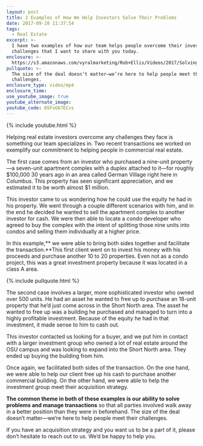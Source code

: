 ```yaml
---
layout: post
title: 2 Examples of How We Help Investors Solve Their Problems
date: 2017-09-28 11:37:54
tags:
  - Real Estate
excerpt: >-
  I have two examples of how our team helps people overcome their investment
  challenges that I want to share with you today.
enclosure: >-
  https://s3.amazonaws.com/vyralmarketing/Rob+Ellis/Videos/2017/Solving+Investment+Issues+-+Central+Ohio+Real+Estate+Agent.mp4
pullquote: >-
  The size of the deal doesn’t matter—we’re here to help people meet their
  challenges.
enclosure_type: video/mp4
enclosure_time:
use_youtube_image: true
youtube_alternate_image:
youtube_code: 0SFvG67ECvs
---
```



{% include youtube.html %}

Helping real estate investors overcome any challenges they face is something our team specializes in. Two recent transactions we worked on exemplify our commitment to helping people in commercial real estate.

The first case comes from an investor who purchased a nine-unit property—a seven-unit apartment complex with a duplex attached to it—for roughly $100,000 30 years ago in an area called German Village right here in Columbus. This property has seen significant appreciation, and we estimated it to be worth almost $1 million.

This investor came to us wondering how he could use the equity he had in his property. We went through a couple different scenarios with him, and in the end he decided he wanted to sell the apartment complex to another investor for cash. We were then able to locate a condo developer who agreed to buy the complex with the intent of splitting those nine units into condos and selling them individually at a higher price.

In this example,** we were able to bring both sides together and facilitate the transaction.**This first client went on to invest his money with his proceeds and purchase another 10 to 20 properties. Even not as a condo project, this was a great investment property because it was located in a class A area.

{% include pullquote.html %}

The second case involves a larger, more sophisticated investor who owned over 500 units. He had an asset he wanted to free up to purchase an 18-unit property that he’d just come across in the Short North area. The asset he wanted to free up was a building he purchased and managed to turn into a highly profitable investment. Because of the equity he had in that investment, it made sense to him to cash out.

This investor contacted us looking for a buyer, and we put him in contact with a larger investment group who owned a lot of real estate around the OSU campus and was looking to expand into the Short North area. They ended up buying the building from him.

Once again, we facilitated both sides of the transaction. On the one hand, we were able to help our client free up his cash to purchase another commercial building. On the other hand, we were able to help the investment group meet their acquisition strategy.

**The common theme in both of these examples is our ability to solve problems and manage transactions** so that all parties involved walk away in a better position than they were in beforehand. The size of the deal doesn’t matter—we’re here to help people meet their challenges.

If you have an acquisition strategy and you want us to be a part of it, please don’t hesitate to reach out to us. We’d be happy to help you.